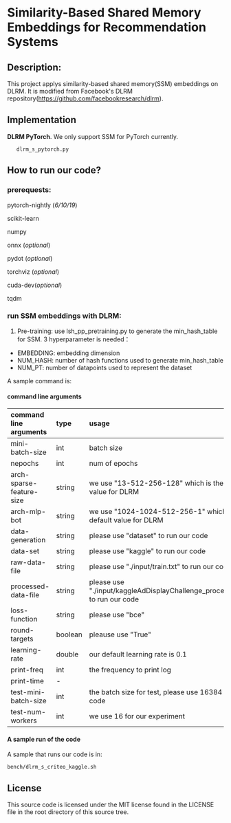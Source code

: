# Similarity-Based Shared Memory Embeddings for Recommendation Systems


## Description:

This project applys similarity-based shared memory(SSM) embeddings on DLRM. It is modified from Facebook's DLRM repository(https://github.com/facebookresearch/dlrm). 


## Implementation

**DLRM PyTorch**. We only support SSM for PyTorch currently.

       dlrm_s_pytorch.py


## How to run our code?
### prerequests:
pytorch-nightly (*6/10/19*)

scikit-learn

numpy

onnx (*optional*)

pydot (*optional*)

torchviz (*optional*)

cuda-dev(*optional*)

tqdm

### run SSM embeddings with DLRM:
1. Pre-training: use lsh_pp_pretraining.py to generate the min_hash_table for SSM. 3 hyperparameter is needed：
* EMBEDDING: embedding dimension
* NUM_HASH: number of hash functions used to generate min_hash_table
* NUM_PT: number of datapoints used to represent the dataset

A sample command is: 


#### command line arguments
|command line arguments|type|usage|
|:--------------------|:---|:----|
|mini-batch-size|int|batch size|
|nepochs|int|num of epochs|
|arch-sparse-feature-size|string|we use "13-512-256-128" which is the default value for DLRM|
|arch-mlp-bot|string|we use "1024-1024-512-256-1" which is the default value for DLRM|
|data-generation|string|please use "dataset" to run our code|
|data-set|string|please use "kaggle" to run our code|
|raw-data-file|string|please use "./input/train.txt" to run our code|
|processed-data-file|string|please use "./input/kaggleAdDisplayChallenge_processed.npz" to run our code|
|loss-function|string|please use "bce"|
|round-targets|boolean|pleause use "True"|
|learning-rate|double|our default learning rate is 0.1|
|print-freq|int|the frequency to print log|
|print-time|-||
|test-mini-batch-size|int|the batch size for test, please use 16384 to run our code| 
|test-num-workers|int|we use 16 for our experiment|


#### A sample run of the code
A sample that runs our code is in:
```
bench/dlrm_s_criteo_kaggle.sh
```



## License

This source code is licensed under the MIT license found in the
LICENSE file in the root directory of this source tree.
